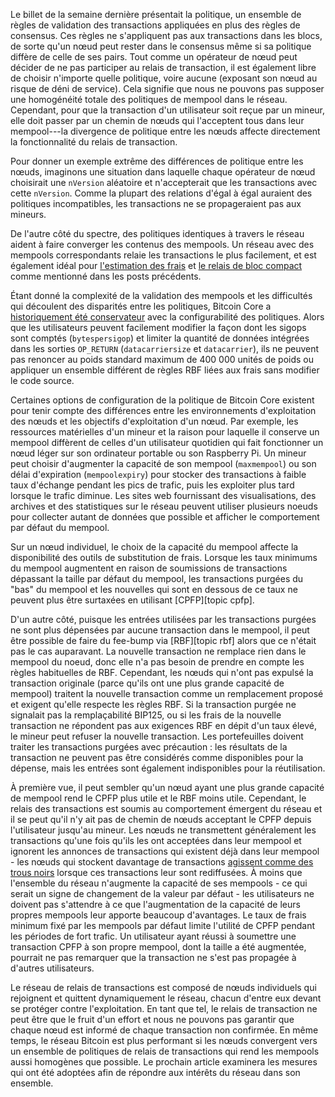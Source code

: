 Le billet de la semaine dernière présentait la politique, un ensemble de règles de validation des transactions appliquées en plus
des règles de consensus. Ces règles ne s'appliquent pas aux transactions dans les blocs, de sorte qu'un nœud peut rester dans le
consensus même si sa politique diffère de celle de ses pairs. Tout comme un opérateur de nœud peut décider de ne pas participer
au relais de transaction, il est également libre de choisir n'importe quelle politique, voire aucune (exposant son nœud au risque
de déni de service). Cela signifie que nous ne pouvons pas supposer une homogénéité totale des politiques de mempool dans le réseau.
Cependant, pour que la transaction d'un utilisateur soit reçue par un mineur, elle doit passer par un chemin de nœuds qui
l'acceptent tous dans leur mempool---la divergence de politique entre les nœuds affecte directement la fonctionnalité du relais
de transaction.

Pour donner un exemple extrême des différences de politique entre les nœuds, imaginons une situation dans laquelle chaque
opérateur de nœud choisirait une `nVersion` aléatoire et n'accepterait que les transactions avec cette `nVersion`.  Comme
la plupart des relations d'égal à égal auraient des politiques incompatibles, les transactions ne se propageraient pas aux mineurs.

De l'autre côté du spectre, des politiques identiques à travers le réseau aident à faire converger les contenus des mempools.
Un réseau avec des mempools correspondants relaie les transactions le plus facilement, et est également idéal pour
[l'estimation des frais][policy04] et [le relais de bloc compact][policy01] comme mentionné dans les posts précédents.

Étant donné la complexité de la validation des mempools et les difficultés qui découlent des disparités entre les politiques,
Bitcoin Core a [historiquement été conservateur][aj mempool consistency] avec la configurabilité des politiques. Alors que les
utilisateurs peuvent facilement modifier la façon dont les sigops sont comptés (`bytespersigop`) et limiter la quantité de
données intégrées dans les sorties `OP_RETURN` (`datacarriersize` et `datacarrier`), ils ne peuvent pas renoncer au poids
standard maximum de 400 000 unités de poids ou appliquer un ensemble différent de règles RBF liées aux frais sans modifier
le code source.

Certaines options de configuration de la politique de Bitcoin Core existent pour tenir compte des différences entre les
environnements d'exploitation des nœuds et les objectifs d'exploitation d'un nœud. Par exemple, les ressources matérielles
d'un mineur et la raison pour laquelle il conserve un mempool diffèrent de celles d'un utilisateur quotidien qui fait
fonctionner un nœud léger sur son ordinateur portable ou son Raspberry Pi. Un mineur peut choisir d'augmenter la capacité
de son mempool (`maxmempool`) ou son délai d'expiration (`mempoolexpiry`) pour stocker des transactions à faible taux d'échange
pendant les pics de trafic, puis les exploiter plus tard lorsque le trafic diminue. Les sites web fournissant des visualisations,
des archives et des statistiques sur le réseau peuvent utiliser plusieurs noeuds pour collecter autant de données que possible
et afficher le comportement par défaut du mempool.

Sur un nœud individuel, le choix de la capacité du mempool affecte la disponibilité des outils de substitution de frais.
Lorsque les taux minimums du mempool augmentent en raison de soumissions de transactions dépassant la taille par défaut du
mempool, les transactions purgées du "bas" du mempool et les nouvelles qui sont en dessous de ce taux ne peuvent plus être
surtaxées en utilisant [CPFP][topic cpfp].

D'un autre côté, puisque les entrées utilisées par les transactions purgées ne sont plus dépensées par aucune transaction
dans le mempool, il peut être possible de faire du fee-bump via [RBF][topic rbf] alors que ce n'était pas le cas auparavant.
La nouvelle transaction ne remplace rien dans le mempool du noeud, donc elle n'a pas besoin de prendre en compte les règles
habituelles de RBF. Cependant, les nœuds qui n'ont pas expulsé la transaction originale (parce qu'ils ont une plus grande
capacité de mempool) traitent la nouvelle transaction comme un remplacement proposé et exigent qu'elle respecte les règles RBF.
Si la transaction purgée ne signalait pas la remplaçabilité BIP125, ou si les frais de la nouvelle transaction ne répondent
pas aux exigences RBF en dépit d'un taux élevé, le mineur peut refuser la nouvelle transaction. Les portefeuilles doivent
traiter les transactions purgées avec précaution : les résultats de la transaction ne peuvent pas être considérés comme
disponibles pour la dépense, mais les entrées sont également indisponibles pour la réutilisation.

À première vue, il peut sembler qu'un nœud ayant une plus grande capacité de mempool rend le CPFP plus utile et le RBF moins utile.
Cependant, le relais des transactions est soumis au comportement émergent du réseau et il se peut qu'il n'y ait pas de chemin
de nœuds acceptant le CPFP depuis l'utilisateur jusqu'au mineur. Les nœuds ne transmettent généralement les transactions
qu'une fois qu'ils les ont acceptées dans leur mempool et ignorent les annonces de transactions qui existent déjà dans leur
mempool - les nœuds qui stockent davantage de transactions [agissent comme des trous noirs][se maxmempool] lorsque ces
transactions leur sont rediffusées. À moins que l'ensemble du réseau n'augmente la capacité de ses mempools - ce qui serait
un signe de changement de la valeur par défaut - les utilisateurs ne doivent pas s'attendre à ce que l'augmentation de la
capacité de leurs propres mempools leur apporte beaucoup d'avantages. Le taux de frais minimum fixé par les mempools par
défaut limite l'utilité de CPFP pendant les périodes de fort trafic. Un utilisateur ayant réussi à soumettre
une transaction CPFP à son propre mempool, dont la taille a été augmentée, pourrait ne pas remarquer que la transaction ne
s'est pas propagée à d'autres utilisateurs.

Le réseau de relais de transactions est composé de nœuds individuels qui rejoignent et quittent dynamiquement le réseau,
chacun d'entre eux devant se protéger contre l'exploitation. En tant que tel, le relais de transaction ne peut être que le
fruit d'un effort et nous ne pouvons pas garantir que chaque nœud est informé de chaque transaction non confirmée. En même
temps, le réseau Bitcoin est plus performant si les nœuds convergent vers un ensemble de politiques de relais de transactions
qui rend les mempools aussi homogènes que possible. Le prochain article examinera les mesures qui ont été adoptées afin de
répondre aux intérêts du réseau dans son ensemble.

[policy01]: /fr/newsletters/2023/05/17/#en-attente-de-confirmation-1--pourquoi-avons-nous-un-mempool-
[policy04]: /fr/newsletters/2023/06/07/#en-attente-de-confirmation-4--estimation-du-taux-de-frais
[aj mempool consistency]: https://gnusha.org/url/https://lists.linuxfoundation.org/pipermail/bitcoin-dev/2022-October/021116.html
[se maxmempool]: https://bitcoin.stackexchange.com/questions/118137/how-does-it-contribute-to-the-bitcoin-network-when-i-run-a-node-with-a-bigger-th

